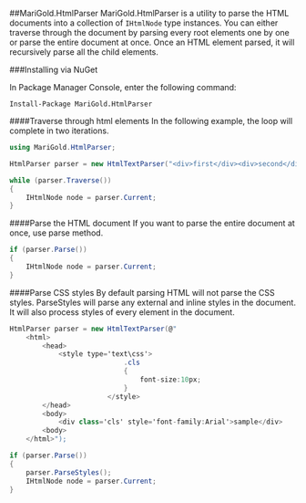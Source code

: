 ##MariGold.HtmlParser
MariGold.HtmlParser is a utility to parse the HTML documents into a collection of `IHtmlNode` type instances. You can either traverse through the document by parsing every root elements one by one or parse the entire document at once. Once an HTML element parsed, it will recursively parse all the child elements.

###Installing via NuGet

In Package Manager Console, enter the following command:
```
Install-Package MariGold.HtmlParser
```

####Traverse through html elements
In the following example, the loop will complete in two iterations.
```csharp
using MariGold.HtmlParser;

HtmlParser parser = new HtmlTextParser("<div>first</div><div>second</div>");

while (parser.Traverse())
{
	IHtmlNode node = parser.Current;
}
```

####Parse the HTML document
If you want to parse the entire document at once, use parse method.
```csharp
if (parser.Parse())
{
	IHtmlNode node = parser.Current;
}
```

####Parse CSS styles
By default parsing HTML will not parse the CSS styles. ParseStyles will parse any external and inline styles in the document. It will also process styles of every element in the document.
```csharp
HtmlParser parser = new HtmlTextParser(@"
	<html>
		<head>
			<style type='text\css'>
                            .cls
                            {
                                font-size:10px;
                            }
                        </style>
		</head>
		<body>
			<div class='cls' style='font-family:Arial'>sample</div>
		<body>
	</html>");

if (parser.Parse())
{
	parser.ParseStyles();
	IHtmlNode node = parser.Current;
}
```